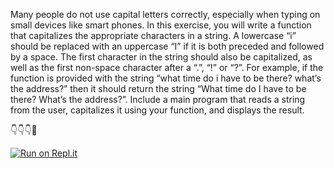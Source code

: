 Many people do not use capital letters correctly, especially when typing on small devices like smart phones. In this exercise, you will write a function that capitalizes the appropriate characters in a string. A lowercase “i” should be replaced with an uppercase “I” if it is both preceded and followed by a space. The first character in the string should also be capitalized, as well as the first non-space character after a “.”, “!” or “?”. For example, if the function is provided with the string “what time do i have to be there? what’s the address?” then it should return the string “What time do I have to be there? What’s the address?”. Include a main program that reads a string from the user, capitalizes it using your function, and displays the result.

👇👇👇🤙

[![Run on Repl.it](https://repl.it/badge/github/isennkubilay/Capitalize_It)](https://repl.it/github/isennkubilay/Capitalize_It)
